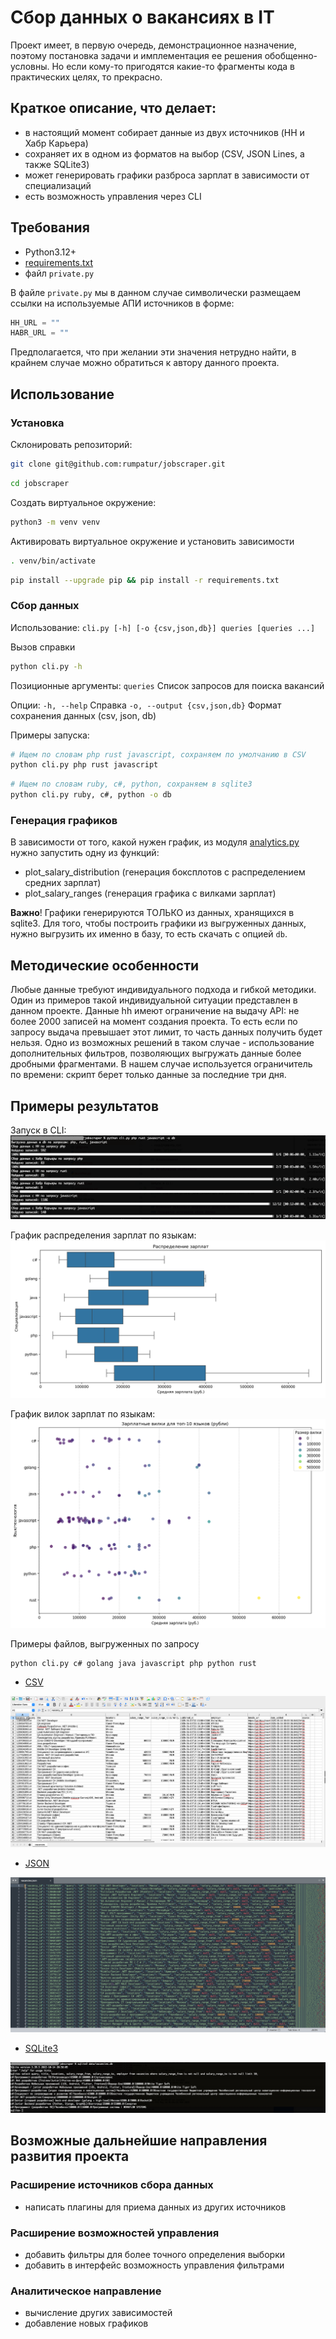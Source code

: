 # Сбор данных о вакансиях в IT

Проект имеет, в первую очередь, демонстрационное назначение, поэтому постановка 
задачи и имплементация ее решения обобщенно-условны. Но если кому-то пригодятся 
какие-то фрагменты кода в практических целях, то прекрасно.

## Краткое описание, что делает:
- в настоящий момент собирает данные из двух источников (HH и Хабр Карьера)
- сохраняет их в одном из форматов на выбор (CSV, JSON Lines, а также SQLite3)
- может генерировать графики разброса зарплат в зависимости от специализаций
- есть возможность управления через CLI

## Требования
- Python3.12+
- [requirements.txt](requirements.txt)
- файл `private.py`

В файле `private.py` мы в данном случае символически размещаем ссылки 
на используемые АПИ источников в форме:
```python
HH_URL = ""
HABR_URL = ""
```
Предполагается, что при желании эти значения нетрудно найти, 
в крайнем случае можно обратиться к автору данного проекта.

## Использование
### Установка
Склонировать репозиторий:
```bash
git clone git@github.com:rumpatur/jobscraper.git
```
```bash
cd jobscraper
```
Создать виртуальное окружение:
```bash
python3 -m venv venv
```
Активировать виртуальное окружение и установить зависимости
```bash
. venv/bin/activate
```
```bash
pip install --upgrade pip && pip install -r requirements.txt
```
### Сбор данных
Использование: `cli.py [-h] [-o {csv,json,db}] queries [queries ...]`

Вызов справки
```bash
python cli.py -h
```

Позиционные аргументы:
  `queries`                       Список запросов для поиска вакансий

Опции:
  `-h, --help`                    Справка
  `-o, --output {csv,json,db}`    Формат сохранения данных (csv, json, db)

Примеры запуска:
```bash
# Ищем по словам php rust javascript, сохраняем по умолчанию в CSV
python cli.py php rust javascript
```
```bash
# Ищем по словам ruby, c#, python, сохраняем в sqlite3
python cli.py ruby, c#, python -o db
```
### Генерация графиков
В зависимости от того, какой нужен график, из модуля [analytics.py](analytics.py) 
нужно запустить одну из функций:
* plot_salary_distribution (генерация боксплотов с распределением средних зарплат)
* plot_salary_ranges (генерация графика с вилками зарплат)

**Важно**! Графики генерируются ТОЛЬКО из данных, хранящихся в sqlite3. Для того, 
чтобы построить графики из выгруженных данных, нужно выгрузить их именно 
в базу, то есть скачать с опцией `db`.

## Методические особенности
Любые данные требуют индивидуального подхода и гибкой методики. Один из 
примеров такой индивидуальной ситуации представлен в данном проекте. Данные 
hh имеют ограничение на выдачу API: не более 2000 записей на момент создания 
проекта. То есть если по запросу выдача превышает этот лимит, то часть 
данных получить будет нельзя. Одно из возможных решений в таком случае - 
использование дополнительных фильтров, позволяющих выгружать данные более 
дробными фрагментами. В нашем случае используется ограничитель по времени: 
скрипт берет только данные за последние три дня.

## Примеры результатов
Запуск в CLI:
![](images/terminal.png)

График распределения зарплат по языкам:
![](samples/salary_distribution.png)

График вилок зарплат по языкам:
![](samples/salary_ranges.png)

Примеры файлов, выгруженных по запросу
```bash
python cli.py c# golang java javascript php python rust
```
* [CSV](samples/vacancies.csv)

![](images/screenshot_csv.png)

* [JSON](samples/vacancies.json)

![](images/screenshot_json.png)

* [SQLite3](samples/vacancies.db)

![](images/screenshot_sqlite3.png)

## Возможные дальнейшие направления развития проекта
### Расширение источников сбора данных
- написать плагины для приема данных из других источников

### Расширение возможностей управления
- добавить фильтры для более точного определения выборки
- добавить в интерфейс возможность управления фильтрами

### Аналитическое направление
- вычисление других зависимостей
- добавление новых графиков
